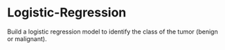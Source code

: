 # Logistic-Regression
 Build a logistic regression model to identify the class of the tumor (benign or malignant).
